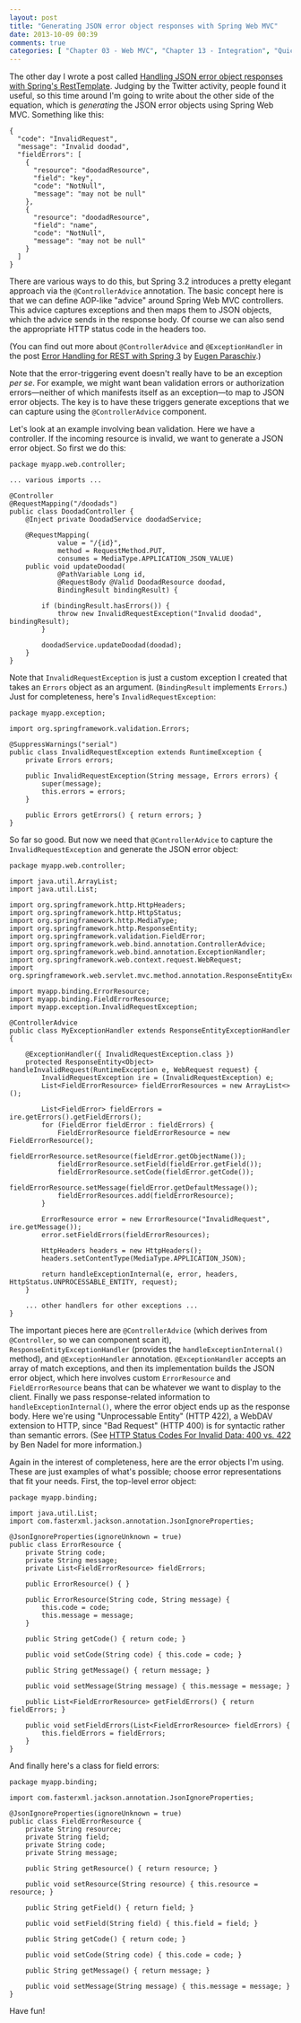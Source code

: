 ```yaml
---
layout: post
title: "Generating JSON error object responses with Spring Web MVC"
date: 2013-10-09 00:39
comments: true
categories: [ "Chapter 03 - Web MVC", "Chapter 13 - Integration", "Quick Tips" ]
---
```

The other day I wrote a post called [Handling JSON error object responses with Spring's RestTemplate](http://springinpractice.com/2013/10/07/handling-json-error-object-responses-with-springs-resttemplate/). Judging by the Twitter activity, people found it useful, so this time around I'm going to write about the other side of the equation, which is *generating* the JSON error objects using Spring Web MVC. Something like this:

    {
      "code": "InvalidRequest",
      "message": "Invalid doodad",
      "fieldErrors": [
        {
          "resource": "doodadResource",
          "field": "key",
          "code": "NotNull",
          "message": "may not be null"
        },
        {
          "resource": "doodadResource",
          "field": "name",
          "code": "NotNull",
          "message": "may not be null"
        }
      ]
    }

There are various ways to do this, but Spring 3.2 introduces a pretty elegant approach via the `@ControllerAdvice` annotation. The basic concept here is that we can define AOP-like "advice" around Spring Web MVC controllers. This advice captures exceptions and then maps them to JSON objects, which the advice sends in the response body. Of course we can also send the appropriate HTTP status code in the headers too.

<!-- more -->

(You can find out more about `@ControllerAdvice` and `@ExceptionHandler` in the post [Error Handling for REST with Spring 3](http://www.baeldung.com/2013/01/31/exception-handling-for-rest-with-spring-3-2/) by [Eugen Paraschiv](https://twitter.com/baeldung).)

Note that the error-triggering event doesn't really have to be an exception *per se*. For example, we might want bean validation errors or authorization errors&mdash;neither of which manifests itself as an exception&mdash;to map to JSON error objects. The key is to have these triggers generate exceptions that we can capture using the `@ControllerAdvice` component.

Let's look at an example involving bean validation. Here we have a controller. If the incoming resource is invalid, we want to generate a JSON error object. So first we do this:

    package myapp.web.controller;
    
    ... various imports ...
    
    @Controller
    @RequestMapping("/doodads")
    public class DoodadController {
        @Inject private DoodadService doodadService;
        
        @RequestMapping(
                value = "/{id}",
                method = RequestMethod.PUT,
                consumes = MediaType.APPLICATION_JSON_VALUE)
        public void updateDoodad(
                @PathVariable Long id,
                @RequestBody @Valid DoodadResource doodad,
                BindingResult bindingResult) {
            
            if (bindingResult.hasErrors()) {
                throw new InvalidRequestException("Invalid doodad", bindingResult);
            }
            
            doodadService.updateDoodad(doodad);
        }   
    }

Note that `InvalidRequestException` is just a custom exception I created that takes an `Errors` object as an argument. (`BindingResult` implements `Errors`.) Just for completeness, here's `InvalidRequestException`:

    package myapp.exception;
    
    import org.springframework.validation.Errors;
    
    @SuppressWarnings("serial")
    public class InvalidRequestException extends RuntimeException {
        private Errors errors;
        
        public InvalidRequestException(String message, Errors errors) {
            super(message);
            this.errors = errors;
        }
        
        public Errors getErrors() { return errors; }
    }

So far so good. But now we need that `@ControllerAdvice` to capture the `InvalidRequestException` and generate the JSON error object:

    package myapp.web.controller;
    
    import java.util.ArrayList;
    import java.util.List;
    
    import org.springframework.http.HttpHeaders;
    import org.springframework.http.HttpStatus;
    import org.springframework.http.MediaType;
    import org.springframework.http.ResponseEntity;
    import org.springframework.validation.FieldError;
    import org.springframework.web.bind.annotation.ControllerAdvice;
    import org.springframework.web.bind.annotation.ExceptionHandler;
    import org.springframework.web.context.request.WebRequest;
    import org.springframework.web.servlet.mvc.method.annotation.ResponseEntityExceptionHandler;
    
    import myapp.binding.ErrorResource;
    import myapp.binding.FieldErrorResource;
    import myapp.exception.InvalidRequestException;
    
    @ControllerAdvice
    public class MyExceptionHandler extends ResponseEntityExceptionHandler {
        
        @ExceptionHandler({ InvalidRequestException.class })
        protected ResponseEntity<Object> handleInvalidRequest(RuntimeException e, WebRequest request) {
            InvalidRequestException ire = (InvalidRequestException) e;
            List<FieldErrorResource> fieldErrorResources = new ArrayList<>();
            
            List<FieldError> fieldErrors = ire.getErrors().getFieldErrors();
            for (FieldError fieldError : fieldErrors) {
                FieldErrorResource fieldErrorResource = new FieldErrorResource();
                fieldErrorResource.setResource(fieldError.getObjectName());
                fieldErrorResource.setField(fieldError.getField());
                fieldErrorResource.setCode(fieldError.getCode());
                fieldErrorResource.setMessage(fieldError.getDefaultMessage());
                fieldErrorResources.add(fieldErrorResource);
            }
            
            ErrorResource error = new ErrorResource("InvalidRequest", ire.getMessage());
            error.setFieldErrors(fieldErrorResources);
    
            HttpHeaders headers = new HttpHeaders();
            headers.setContentType(MediaType.APPLICATION_JSON);
            
            return handleExceptionInternal(e, error, headers, HttpStatus.UNPROCESSABLE_ENTITY, request);
        }
        
        ... other handlers for other exceptions ...
    }

The important pieces here are `@ControllerAdvice` (which derives from `@Controller`, so we can component scan it), `ResponseEntityExceptionHandler` (provides the `handleExceptionInternal()` method), and `@ExceptionHandler` annotation. `@ExceptionHandler` accepts an array of match exceptions, and then its implementation builds the JSON error object, which here involves custom `ErrorResource` and `FieldErrorResource` beans that can be whatever we want to display to the client. Finally we pass response-related information to `handleExceptionInternal()`, where the error object ends up as the response body. Here we're using "Unprocessable Entity" (HTTP 422), a WebDAV extension to HTTP, since "Bad Request" (HTTP 400) is for syntactic rather than semantic errors. (See [HTTP Status Codes For Invalid Data: 400 vs. 422](http://www.bennadel.com/blog/2434-HTTP-Status-Codes-For-Invalid-Data-400-vs-422.htm) by Ben Nadel for more information.)

Again in the interest of completeness, here are the error objects I'm using. These are just examples of what's possible; choose error representations that fit your needs. First, the top-level error object:

    package myapp.binding;
    
    import java.util.List;
    import com.fasterxml.jackson.annotation.JsonIgnoreProperties;
    
    @JsonIgnoreProperties(ignoreUnknown = true)
    public class ErrorResource {
        private String code;
        private String message;
        private List<FieldErrorResource> fieldErrors;
        
        public ErrorResource() { }
        
        public ErrorResource(String code, String message) {
            this.code = code;
            this.message = message;
        }
        
        public String getCode() { return code; }
        
        public void setCode(String code) { this.code = code; }
        
        public String getMessage() { return message; }
        
        public void setMessage(String message) { this.message = message; }
        
        public List<FieldErrorResource> getFieldErrors() { return fieldErrors; }
        
        public void setFieldErrors(List<FieldErrorResource> fieldErrors) {
            this.fieldErrors = fieldErrors;
        }
    }

And finally here's a class for field errors:

    package myapp.binding;
    
    import com.fasterxml.jackson.annotation.JsonIgnoreProperties;
    
    @JsonIgnoreProperties(ignoreUnknown = true)
    public class FieldErrorResource {
        private String resource;
        private String field;
        private String code;
        private String message;
        
        public String getResource() { return resource; }
        
        public void setResource(String resource) { this.resource = resource; }
        
        public String getField() { return field; }
        
        public void setField(String field) { this.field = field; }
        
        public String getCode() { return code; }
        
        public void setCode(String code) { this.code = code; }
        
        public String getMessage() { return message; }
        
        public void setMessage(String message) { this.message = message; }
    }

Have fun!
